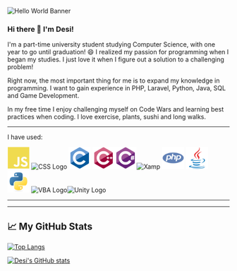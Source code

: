 ![Hello World Banner](https://user-images.githubusercontent.com/75164662/120937440-162a2200-c716-11eb-92d5-d292efd39d32.png)


### Hi there 👋 I'm Desi!

I'm a part-time university student studying Computer Science, with one year to go until graduation! 😄
I realized my passion for programming when I began my studies. I just love it when I figure out a solution to a challenging problem!

Right now, the most important thing for me is to expand my knowledge in programming. I want to gain experience in PHP, Laravel, Python, Java, SQL and Game Development.

In my free time I enjoy challenging myself on Code Wars and learning best practices when coding.
I love exercise, plants, sushi and long walks.


---

I have used:

<img src="https://raw.githubusercontent.com/devicons/devicon/7a4ca8aa871d6dca81691e018d31eed89cb70a76/icons/javascript/javascript-plain.svg" alt="JavaScript Logo" width="50" height="50"/> <img src="https://cdn.worldvectorlogo.com/logos/css3.svg" alt="CSS Logo" width="50" height="50"/> <img src="https://raw.githubusercontent.com/devicons/devicon/7a4ca8aa871d6dca81691e018d31eed89cb70a76/icons/c/c-original.svg" alt="C Logo" width="50" height="50"/> <img src="https://raw.githubusercontent.com/devicons/devicon/7a4ca8aa871d6dca81691e018d31eed89cb70a76/icons/cplusplus/cplusplus-original.svg" alt="Cpp Logo" width="50" height="50"/><img src="https://raw.githubusercontent.com/devicons/devicon/7a4ca8aa871d6dca81691e018d31eed89cb70a76/icons/csharp/csharp-original.svg" alt="C Sharp Logo" width="50" height="50"/><img src="https://cdn.worldvectorlogo.com/logos/xampp.svg" alt="Xamp" width="50" height="50"/> <img src="https://raw.githubusercontent.com/devicons/devicon/7a4ca8aa871d6dca81691e018d31eed89cb70a76/icons/php/php-plain.svg" alt="PHP Logo" width="50" height="50"/>
<img src="https://raw.githubusercontent.com/devicons/devicon/7a4ca8aa871d6dca81691e018d31eed89cb70a76/icons/java/java-original.svg" alt="Java Logo" width="50" height="50"/>
<img src="https://raw.githubusercontent.com/devicons/devicon/7a4ca8aa871d6dca81691e018d31eed89cb70a76/icons/python/python-original.svg" alt="Python Logo" width="50" height="50"/> <img src="https://cdn.worldvectorlogo.com/logos/visual-basic.svg" alt="VBA Logo" width="50" height="50"/><img src="https://cdn.worldvectorlogo.com/logos/unity-technologies-logo.svg" alt="Unity Logo" width="50" height="50"/>

---

---

## &#x1f4c8; My GitHub Stats

[![Top Langs](https://github-readme-stats.vercel.app/api/top-langs/?username=DesislavaBorisova&langs_count=3&theme=omni)](https://github.com/anuraghazra/github-readme-stats)

[![Desi's GitHub stats](https://github-readme-stats.vercel.app/api?username=DesislavaBorisova&theme=omni)](https://github.com/anuraghazra/github-readme-stats)


